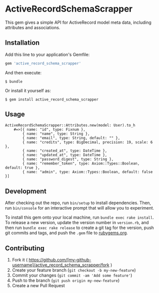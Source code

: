 # ActiveRecordSchemaScrapper

This gem gives a simple API for ActiveRecord model meta data, including attributes and associations.

## Installation

Add this line to your application's Gemfile:

```ruby
gem 'active_record_schema_scrapper'
```

And then execute:

    $ bundle

Or install it yourself as:

    $ gem install active_record_schema_scrapper

## Usage

    ActiveRecordSchemaScrapper::Attributes.new(model: User).to_h 
        #=>[{ name: "id", type: Fixnum },
            { name: "name", type: String },
            { name: "email", type: String, default: "" },
            { name: "credits", type: BigDecimal, precision: 19, scale: 6 },
            { name: "created_at", type: DateTime },
            { name: "updated_at", type: DateTime },
            { name: "password_digest", type: String },
            { name: "remember_token", type: Axiom::Types::Boolean, default: true },
            { name: "admin", type: Axiom::Types::Boolean, default: false }]

## Development

After checking out the repo, run `bin/setup` to install dependencies. Then, run `bin/console` for an interactive prompt that will allow you to experiment.

To install this gem onto your local machine, run `bundle exec rake install`. To release a new version, update the version number in `version.rb`, and then run `bundle exec rake release` to create a git tag for the version, push git commits and tags, and push the `.gem` file to [rubygems.org](https://rubygems.org).

## Contributing

1. Fork it ( https://github.com/[my-github-username]/active_record_schema_scrapper/fork )
2. Create your feature branch (`git checkout -b my-new-feature`)
3. Commit your changes (`git commit -am 'Add some feature'`)
4. Push to the branch (`git push origin my-new-feature`)
5. Create a new Pull Request
